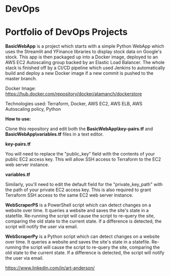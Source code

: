 # DevOps

# Portfolio of DevOps Projects

**BasicWebApp** is a project which starts with a simple Python WebApp which uses the Streamlit and YFinance libraries to display stock data on Google's stock. This app is then packaged up into a Docker image, deployed to an AWS EC2 Autoscaling group backed by an Elastic Load Balancer. The whole stack is finished off by a CI/CD pipeline which used Jenkins to automatically build and deploy a new Docker image if a new commit is pushed to the master branch.

Docker Image: https://hub.docker.com/repository/docker/atamanch/dockerstore

Technologies used: Terraform, Docker, AWS EC2, AWS ELB, AWS Autoscaling policy, Python

**How to use:**

Clone this repository and edit both the **BasicWebApp\key-pairs.tf** and **BasicWebApp\variables.tf** files in a text editor. 

**key-pairs.tf**

You will need to replace the "public_key" field with the contents of your public EC2 access key. This will allow SSH access to Terraform to the EC2 web server instance.

**variables.tf**

Similarly, you'll need to edit the default field for the "private_key_path" with the path of your private EC2 access key. This is also required to grant Terraform SSH access to the same EC2 web server instance.


**WebScraperPS** is a PowerShell script which can detect changes on a website over time. It queries a website and saves the site's state in a statefile. Re-running the script will cause the script to re-query the site, comparing the old state to the current state. If a difference is detected, the script will notify the user via email.


**WebScraperPy** is a Python script which can detect changes on a website over time. It queries a website and saves the site's state in a statefile. Re-running the script will cause the script to re-query the site, comparing the old state to the current state. If a difference is detected, the script will notify the user via email.

https://www.linkedin.com/in/art-anderson/
